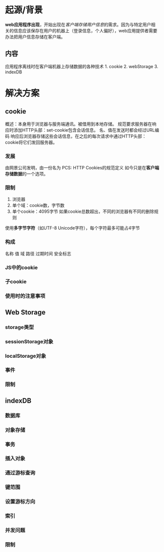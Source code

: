 # 起源/背景
**web应用程序出现**，开始出现在*客户端存储用户信息*的需求。因为与特定用户相关的信息应该保存在用户的机器上（登录信息，个人偏好），web应用提供者需要办法把用户信息存储在客户端。
## 内容
应用程序离线时在客户端机器上存储数据的各种技术
	1. cookie
	2. webStorage
	3. indexDB
# 解决方案
## cookie

概述：本身用于浏览器与服务端通讯。被借用到本地存储。
规范要求服务器在响应时添加HTTP头部：set-cookie包含会话信息。
	名、值在发送时都会经过URL编码
响应后浏览器存储这些会话信息，在之后的每次请求中通过HTTP头部：cookie将它们发回服务器。
### 发展
由网景公司发明，由一份名为 PCS: HTTP Cookies的规范定义
如今只是在**客户端存储数据**的一个选项。
### 限制
1. 浏览器
2. 单个域：cookie数，字节数
3. 单个cookie：4095字节
如果cookie总数超出，不同的浏览器有不同的删除规则

使用**多字节字符**（如UTF-8 Unicode字符），每个字符最多可能占4字节
### 构成
名称
值
域
路径
过期时间
安全标志
### JS中的cookie
### 子cookie
### 使用时的注意事项
## Web Storage
### storage类型
### sessionStorage对象
### localStorage对象
### 事件
### 限制
## indexDB
### 数据库
### 对象存储
### 事务
### 插入对象
### 通过游标查询
### 键范围
### 设置游标方向
### 索引
### 并发问题
### 限制
